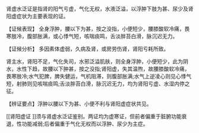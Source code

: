 肾虚水泛证是指肾的阳气亏虚，气化无权，水液泛溢，以浮肿下肢为甚、尿少及肾阳虚症状为主要表现的证。

  【证候表现】
  全身浮肿，腰以下为甚，按之没指，小便短少，腰膝酸软冷痛，畏寒肢冷，腹部胀满，或心悸气短，咳喘痰鸣，舌淡胖苔白滑，脉沉迟无力。

  【证候分析】
  多因素体虚弱，久病及肾，或房劳伤肾，肾阳亏耗所致。

  肾主水，肾阳不足，气化失司，水邪泛溢肌肤，则全身浮肿，小便短少，此为阴水，水性下趋，故腰以下肿甚，按之没指;肾阳虚，失其温煦，故腰膝酸软冷痛，畏寒肢冷;水气犯脾，脾失健运，气机阻滞，则腹部胀满;水气上逆凌心则见心悸气短，射肺则见咳喘痰鸣;舌淡胖苔白滑，脉沉迟无力，均为肾阳亏虚、水湿内停之征。

  【辨证要点】浮肿以腰以下为甚、小便不利与肾阳虚症状共见。

[[肾阳虚证 ]]须与肾虚水泛证鉴别。两证均为虚寒证，但前者偏重于脏腑功能衰退，性功能减弱;后者偏重于气化无权而以浮肿、尿少为主症。